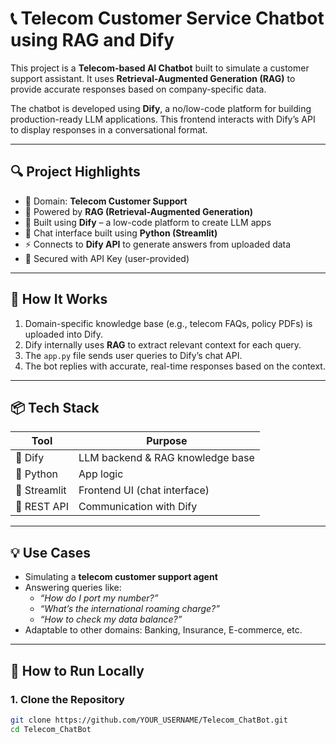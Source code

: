 # 📞 Telecom Customer Service Chatbot using RAG and Dify

This project is a **Telecom-based AI Chatbot** built to simulate a customer support assistant. It uses **Retrieval-Augmented Generation (RAG)** to provide accurate responses based on company-specific data.

The chatbot is developed using **Dify**, a no/low-code platform for building production-ready LLM applications. This frontend interacts with Dify’s API to display responses in a conversational format.

---

## 🔍 Project Highlights

- 📡 Domain: **Telecom Customer Support**
- 🧠 Powered by **RAG (Retrieval-Augmented Generation)**
- 🔧 Built using **Dify** – a low-code platform to create LLM apps
- 💬 Chat interface built using **Python (Streamlit)**
- ⚡ Connects to **Dify API** to generate answers from uploaded data
- 🔐 Secured with API Key (user-provided)

---

## 🚀 How It Works

1. Domain-specific knowledge base (e.g., telecom FAQs, policy PDFs) is uploaded into Dify.
2. Dify internally uses **RAG** to extract relevant context for each query.
3. The `app.py` file sends user queries to Dify’s chat API.
4. The bot replies with accurate, real-time responses based on the context.

---

## 📦 Tech Stack

| Tool         | Purpose                         |
|--------------|----------------------------------|
| 🧠 Dify       | LLM backend & RAG knowledge base |
| 🐍 Python     | App logic                       |
| 🚀 Streamlit  | Frontend UI (chat interface)     |
| 🔗 REST API   | Communication with Dify          |

---

## 💡 Use Cases

- Simulating a **telecom customer support agent**
- Answering queries like:
  - *“How do I port my number?”*
  - *“What’s the international roaming charge?”*
  - *“How to check my data balance?”*
- Adaptable to other domains: Banking, Insurance, E-commerce, etc.

---

## 🧪 How to Run Locally

### 1. Clone the Repository
```bash
git clone https://github.com/YOUR_USERNAME/Telecom_ChatBot.git
cd Telecom_ChatBot
